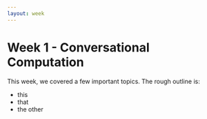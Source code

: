 ```yaml
---
layout: week
---
```


# Week 1 - Conversational Computation

This week, we covered a few important topics.  The rough outline is:

 * this
 * that
 * the other
